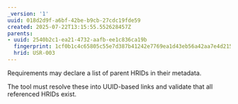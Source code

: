 ```yaml
---
_version: '1'
uuid: 018d2d9f-a6bf-42be-b9cb-27cdc19fde59
created: 2025-07-22T13:15:55.552628457Z
parents:
- uuid: 2540b2c1-ea21-4732-aafb-ee1c836ca19b
  fingerprint: 1cf0b1c4c65805c55e7d387b41242e7769ea1d43eb56a42aa7e4d215620ef16e
  hrid: USR-003
---
```


Requirements may declare a list of parent HRIDs in their metadata.

The tool must resolve these into UUID-based links and validate that all referenced HRIDs exist.
